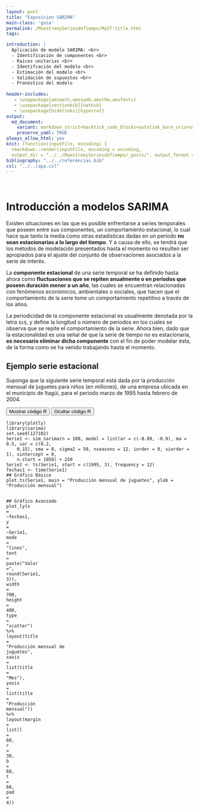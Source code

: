 ```yaml
---
layout: post
title: "Exposicion SARIMA"
main-class: 'guia'
permalink: /MuestreoySeriesdeTiempo/MyST:title.html
tags:

introduction: |
  Aplicación de modelo SARIMA: <br>
  - Identificación de componentes <br>
  - Raíces unitarias <br>
  - Identifcación del modelo <br>
  - Estimación del modelo <br>
  - Validación de supuestos <br>
  - Pronóstico del modelo 
  
header-includes:
   - \usepackage{amsmath,amssymb,amsthm,amsfonts}
   - \usepackage[sectionbib]{natbib}
   - \usepackage[hidelinks]{hyperref}
output:
  md_document:
    variant: markdown_strict+backtick_code_blocks+autolink_bare_uris+ascii_identifiers+tex_math_single_backslash
    preserve_yaml: TRUE
always_allow_html: yes   
knit: (function(inputFile, encoding) {
  rmarkdown::render(inputFile, encoding = encoding,
  output_dir = "../../MuestreoySeriesdeTiempo/_posts/", output_format = "all"  ) })
bibliography: "../../referencias.bib"
csl: "../../apa.csl"
---
```








<br>

Introducción a modelos SARIMA
=============================

Existen situaciones en las que es posible enfrentarse a series
temporales que poseen entre sus componentes, un comportamiento
estacional, lo cual hace que tanto la media como otras estadísticas
dadas en un periodo **no sean estacionarias a lo largo del tiempo**. Y a
causa de ello, se tendrá que los métodos de modelación presentados hasta
el momento no resulten ser apropiados para el ajuste del conjunto de
observaciones asociados a la serie de interés.

La **componente estacional** de una serie temporal se ha definido hasta
ahora como **fluctuaciones que se repiten anualmente o en periodos que
poseen duración menor a un año**, las cuales se encuentran relacionadas
con fenómenos económicos, ambientales o sociales, que hacen que el
comportamiento de la serie tome un comportamiento repetitivo a través de
los años.

La periodicidad de la componente estacional es usualmente denotada por
la letra `$s$`, y define la longitud o número de periodos en los cuales
se observa que se repite el comportamiento de la serie. Ahora bien, dado
que la estacionalidad es una señal de que la serie de tiempo no es
estacionaria, **es necesario eliminar dicha componente** con el fin de
poder modelar ésta, de la forma como se ha venido trabajando hasta el
momento.

Ejemplo serie estacional
------------------------

Suponga que la siguiente serie temporal está dada por la producción
mensual de juguetes para niños (en millones), de una empresa ubicada en
el municipio de Itagüi, para el periodo marzo de 1995 hasta febrero de
2004.

<!-- puse en width 100% en 3 partes-->
<button class="Show1">
Mostrar código R
</button>
<button class="Hide1">
Ocultar código R
</button>
<main id="botoncito1">
<section class="language-r highlighter-rouge" style="width: 100%;">
<section class="highlight" style="width: 100%;">
<pre class="highlight" style="width: 100%;">
<code><span class="n">library</span><span class="p">(</span><span class="n">plotly</span><span class="p">)</span><span class="w">
</span><span class="n">library</span><span class="p">(</span><span class="n">sarima</span><span class="p">)</span><span class="w">
</span><span class="n">set.seed</span><span class="p">(</span><span class="m">127102</span><span class="p">)</span><span class="w">
</span><span class="n">Serie1</span><span class="w"> </span><span class="o">&lt;-</span><span class="w"> </span><span class="n">sim_sarima</span><span class="p">(</span><span class="n">n</span><span class="w"> </span><span class="o">=</span><span class="w"> </span><span class="m">108</span><span class="p">,</span><span class="w"> </span><span class="n">model</span><span class="w"> </span><span class="o">=</span><span class="w"> </span><span class="nf">list</span><span class="p">(</span><span class="n">ar</span><span class="w"> </span><span class="o">=</span><span class="w"> </span><span class="nf">c</span><span class="p">(</span><span class="m">-0.89</span><span class="p">,</span><span class="w"> </span><span class="m">-0.9</span><span class="p">),</span><span class="w"> </span><span class="n">ma</span><span class="w"> </span><span class="o">=</span><span class="w"> </span><span class="m">0.5</span><span class="p">,</span><span class="w"> </span><span class="n">sar</span><span class="w"> </span><span class="o">=</span><span class="w"> </span><span class="nf">c</span><span class="p">(</span><span class="m">0.2</span><span class="p">,</span><span class="w"> 
    </span><span class="m">0.15</span><span class="p">),</span><span class="w"> </span><span class="n">sma</span><span class="w"> </span><span class="o">=</span><span class="w"> </span><span class="m">0</span><span class="p">,</span><span class="w"> </span><span class="n">sigma2</span><span class="w"> </span><span class="o">=</span><span class="w"> </span><span class="m">50</span><span class="p">,</span><span class="w"> </span><span class="n">nseasons</span><span class="w"> </span><span class="o">=</span><span class="w"> </span><span class="m">12</span><span class="p">,</span><span class="w"> </span><span class="n">iorder</span><span class="w"> </span><span class="o">=</span><span class="w"> </span><span class="m">0</span><span class="p">,</span><span class="w"> </span><span class="n">siorder</span><span class="w"> </span><span class="o">=</span><span class="w"> </span><span class="m">1</span><span class="p">),</span><span class="w"> </span><span class="n">xintercept</span><span class="w"> </span><span class="o">=</span><span class="w"> </span><span class="m">0</span><span class="p">,</span><span class="w"> 
    </span><span class="n">n.start</span><span class="w"> </span><span class="o">=</span><span class="w"> </span><span class="m">1050</span><span class="p">)</span><span class="w"> </span><span class="o">+</span><span class="w"> </span><span class="m">250</span><span class="w">
</span><span class="n">Serie1</span><span class="w"> </span><span class="o">&lt;-</span><span class="w"> </span><span class="n">ts</span><span class="p">(</span><span class="n">Serie1</span><span class="p">,</span><span class="w"> </span><span class="n">start</span><span class="w"> </span><span class="o">=</span><span class="w"> </span><span class="nf">c</span><span class="p">(</span><span class="m">1995</span><span class="p">,</span><span class="w"> </span><span class="m">3</span><span class="p">),</span><span class="w"> </span><span class="n">frequency</span><span class="w"> </span><span class="o">=</span><span class="w"> </span><span class="m">12</span><span class="p">)</span><span class="w">
</span><span class="n">fechas1</span><span class="w"> </span><span class="o">&lt;-</span><span class="w"> </span><span class="n">time</span><span class="p">(</span><span class="n">Serie1</span><span class="p">)</span><span class="w">
</span><span class="c1">## Gráfico Básico</span><span class="w">
</span><span class="n">plot.ts</span><span class="p">(</span><span class="n">Serie1</span><span class="p">,</span><span class="w"> </span><span class="n">main</span><span class="w"> </span><span class="o">=</span><span class="w"> </span><span class="s2">"Producción mensual de juguetes"</span><span class="p">,</span><span class="w"> </span><span class="n">ylab</span><span class="w"> </span><span class="o">=</span><span class="w"> </span><span class="s2">"Producción mensual"</span><span class="p">)</span><span class="w">

</span><span class="c1">## Gráfico Avanzado</span><span class="w">
</span><span class="n">plot_ly</span><span class="p">(</span><span class="n">x</span><span class="w"> </span><span class="o">=</span><span class="w"> </span><span class="o">~</span><span class="n">fechas1</span><span class="p">,</span><span class="w"> </span><span class="n">y</span><span class="w"> </span><span class="o">=</span><span class="w"> </span><span class="o">~</span><span class="n">Serie1</span><span class="p">,</span><span class="w"> </span><span class="n">mode</span><span class="w"> </span><span class="o">=</span><span class="w"> </span><span class="s2">"lines"</span><span class="p">,</span><span class="w"> </span><span class="n">text</span><span class="w"> </span><span class="o">=</span><span class="w"> </span><span class="n">paste</span><span class="p">(</span><span class="s2">"Valor ="</span><span class="p">,</span><span class="w"> </span><span class="nf">round</span><span class="p">(</span><span class="n">Serie1</span><span class="p">,</span><span class="w"> 
    </span><span class="m">3</span><span class="p">)),</span><span class="w"> </span><span class="n">width</span><span class="w"> </span><span class="o">=</span><span class="w"> </span><span class="m">700</span><span class="p">,</span><span class="w"> </span><span class="n">height</span><span class="w"> </span><span class="o">=</span><span class="w"> </span><span class="m">400</span><span class="p">,</span><span class="w"> </span><span class="n">type</span><span class="w"> </span><span class="o">=</span><span class="w"> </span><span class="s2">"scatter"</span><span class="p">)</span><span class="w"> </span><span class="o">%&gt;%</span><span class="w"> </span><span class="n">layout</span><span class="p">(</span><span class="n">title</span><span class="w"> </span><span class="o">=</span><span class="w"> </span><span class="s2">"Producción mensual de juguetes"</span><span class="p">,</span><span class="w"> 
    </span><span class="n">xaxis</span><span class="w"> </span><span class="o">=</span><span class="w"> </span><span class="nf">list</span><span class="p">(</span><span class="n">title</span><span class="w"> </span><span class="o">=</span><span class="w"> </span><span class="s2">"Mes"</span><span class="p">),</span><span class="w"> </span><span class="n">yaxis</span><span class="w"> </span><span class="o">=</span><span class="w"> </span><span class="nf">list</span><span class="p">(</span><span class="n">title</span><span class="w"> </span><span class="o">=</span><span class="w"> </span><span class="s2">"Producción mensual"</span><span class="p">))</span><span class="w"> </span><span class="o">%&gt;%</span><span class="w"> 
    </span><span class="n">layout</span><span class="p">(</span><span class="n">margin</span><span class="w"> </span><span class="o">=</span><span class="w"> </span><span class="nf">list</span><span class="p">(</span><span class="n">l</span><span class="w"> </span><span class="o">=</span><span class="w"> </span><span class="m">60</span><span class="p">,</span><span class="w"> </span><span class="n">r</span><span class="w"> </span><span class="o">=</span><span class="w"> </span><span class="m">30</span><span class="p">,</span><span class="w"> </span><span class="n">b</span><span class="w"> </span><span class="o">=</span><span class="w"> </span><span class="m">60</span><span class="p">,</span><span class="w"> </span><span class="n">t</span><span class="w"> </span><span class="o">=</span><span class="w"> </span><span class="m">60</span><span class="p">,</span><span class="w"> </span><span class="n">pad</span><span class="w"> </span><span class="o">=</span><span class="w"> </span><span class="m">4</span><span class="p">))</span><span class="w">
</span></code></pre>
</section>
</section>
</main>
<pre>
<!--html_preserve--><div id="htmlwidget-a938c9c38effb73ca5f4" style="width:50%;height:400px;" class="plotly html-widget"></div>
<script type="application/json" data-for="htmlwidget-a938c9c38effb73ca5f4">{"x":{"visdat":{"41834321f83":["function () ","plotlyVisDat"]},"cur_data":"41834321f83","attrs":{"41834321f83":{"x":{},"y":{},"mode":"lines","text":["Valor = 253.477","Valor = 291.809","Valor = 164.777","Valor = 279.011","Valor = 210.281","Valor = 282.061","Valor = 193.247","Valor = 270.13","Valor = 349.643","Valor = 132.087","Valor = 291.386","Valor = 147.349","Valor = 226.15","Valor = 287.616","Valor = 191.134","Valor = 245.721","Valor = 211.708","Valor = 308.645","Valor = 167.851","Valor = 258.602","Valor = 392.12","Valor = 115.274","Valor = 256.906","Valor = 192.478","Valor = 221.575","Valor = 262.92","Valor = 232.955","Valor = 228.383","Valor = 186.023","Valor = 338.877","Valor = 172.387","Valor = 240.761","Valor = 414.617","Valor = 114.821","Valor = 241.301","Valor = 214.026","Valor = 213.25","Valor = 256.563","Valor = 260.072","Valor = 208.641","Valor = 176.638","Valor = 348.6","Valor = 161.823","Valor = 241.72","Valor = 422.642","Valor = 122.406","Valor = 229.023","Valor = 212.221","Valor = 232.056","Valor = 254.399","Valor = 254.194","Valor = 210.006","Valor = 176.095","Valor = 342.28","Valor = 168.716","Valor = 252.269","Valor = 404.224","Valor = 124.225","Valor = 245.886","Valor = 202.299","Valor = 228.763","Valor = 272.481","Valor = 251.392","Valor = 202.996","Valor = 187.834","Valor = 336.512","Valor = 169.791","Valor = 256.136","Valor = 391.922","Valor = 130.832","Valor = 249.59","Valor = 196.731","Valor = 225.885","Valor = 273.367","Valor = 254.64","Valor = 195.566","Valor = 199.317","Valor = 343.974","Valor = 153.858","Valor = 277.992","Valor = 378.62","Valor = 122.47","Valor = 277.934","Valor = 187.048","Valor = 200.169","Valor = 287.349","Valor = 265.807","Valor = 171.541","Valor = 207.703","Valor = 360.768","Valor = 129.335","Valor = 289.984","Valor = 383.852","Valor = 115.756","Valor = 282.694","Valor = 191.193","Valor = 191.164","Valor = 277.076","Valor = 282.612","Valor = 168.858","Valor = 182.296","Valor = 386.933","Valor = 138.009","Valor = 264.521","Valor = 392.497","Valor = 130.158","Valor = 264.724","Valor = 197.036"],"alpha_stroke":1,"sizes":[10,100],"spans":[1,20],"type":"scatter"}},"layout":{"width":"50%","margin":{"b":60,"l":60,"t":60,"r":30,"pad":4},"title":"Producción mensual de juguetes","xaxis":{"domain":[0,1],"automargin":true,"title":"Mes"},"yaxis":{"domain":[0,1],"automargin":true,"title":"Producción mensual"},"hovermode":"closest","showlegend":false},"source":"A","config":{"showSendToCloud":false},"data":[{"x":[1995.16666666667,1995.25,1995.33333333333,1995.41666666667,1995.5,1995.58333333333,1995.66666666667,1995.75,1995.83333333333,1995.91666666667,1996,1996.08333333333,1996.16666666667,1996.25,1996.33333333333,1996.41666666667,1996.5,1996.58333333333,1996.66666666667,1996.75,1996.83333333333,1996.91666666667,1997,1997.08333333333,1997.16666666667,1997.25,1997.33333333333,1997.41666666667,1997.5,1997.58333333333,1997.66666666667,1997.75,1997.83333333333,1997.91666666667,1998,1998.08333333333,1998.16666666667,1998.25,1998.33333333333,1998.41666666667,1998.5,1998.58333333333,1998.66666666667,1998.75,1998.83333333333,1998.91666666667,1999,1999.08333333333,1999.16666666667,1999.25,1999.33333333333,1999.41666666667,1999.5,1999.58333333333,1999.66666666667,1999.75,1999.83333333333,1999.91666666667,2000,2000.08333333333,2000.16666666667,2000.25,2000.33333333333,2000.41666666667,2000.5,2000.58333333333,2000.66666666667,2000.75,2000.83333333333,2000.91666666667,2001,2001.08333333333,2001.16666666667,2001.25,2001.33333333333,2001.41666666667,2001.5,2001.58333333333,2001.66666666667,2001.75,2001.83333333333,2001.91666666667,2002,2002.08333333333,2002.16666666667,2002.25,2002.33333333333,2002.41666666667,2002.5,2002.58333333333,2002.66666666667,2002.75,2002.83333333333,2002.91666666667,2003,2003.08333333333,2003.16666666667,2003.25,2003.33333333333,2003.41666666667,2003.5,2003.58333333333,2003.66666666667,2003.75,2003.83333333333,2003.91666666667,2004,2004.08333333333],"y":[253.477339242828,291.809259108726,164.776593383598,279.010611935139,210.281380953738,282.061381031179,193.246747722955,270.129766962356,349.642908788173,132.086685792731,291.385764624485,147.348991287353,226.150399619542,287.616397338344,191.13395880042,245.721311897458,211.708076520212,308.645174675193,167.851469709603,258.602490924956,392.120113518458,115.274118599036,256.90579220955,192.477712769748,221.574913184629,262.919738519741,232.95493343764,228.383045299448,186.023261434849,338.876624076704,172.387475224356,240.7613310814,414.617165735804,114.820772488217,241.301383657727,214.026167911043,213.249928273472,256.563194173471,260.071534185275,208.640737274444,176.637722495907,348.599779538119,161.823350085821,241.720134209285,422.641720673937,122.406080952034,229.023287591264,212.220849501337,232.056115085612,254.398884222829,254.194318969041,210.005711204777,176.095320409429,342.280213466407,168.715594745664,252.26866084002,404.224143659453,124.224551354719,245.886499206086,202.298930977421,228.763459030793,272.481259915145,251.39224124407,202.995772379489,187.834253418055,336.512002006535,169.790835938566,256.135593472825,391.92232078658,130.831693285699,249.590252510011,196.730840433775,225.8850862976,273.366768979545,254.639758114653,195.566453273845,199.316845130533,343.973562725132,153.858205153695,277.992407086224,378.619824813862,122.470385149579,277.934480234416,187.047866490989,200.16912071246,287.34882867368,265.807000971609,171.540858309223,207.703475181546,360.767815486959,129.335244598538,289.983923256633,383.851729032249,115.75632775035,282.694298797557,191.193204004437,191.164213788521,277.075940927894,282.61151467201,168.857880427154,182.29562299898,386.933387747873,138.008818885291,264.521077609411,392.496520232101,130.158100176252,264.723627036796,197.036014390935],"mode":"lines","text":["Valor = 253.477","Valor = 291.809","Valor = 164.777","Valor = 279.011","Valor = 210.281","Valor = 282.061","Valor = 193.247","Valor = 270.13","Valor = 349.643","Valor = 132.087","Valor = 291.386","Valor = 147.349","Valor = 226.15","Valor = 287.616","Valor = 191.134","Valor = 245.721","Valor = 211.708","Valor = 308.645","Valor = 167.851","Valor = 258.602","Valor = 392.12","Valor = 115.274","Valor = 256.906","Valor = 192.478","Valor = 221.575","Valor = 262.92","Valor = 232.955","Valor = 228.383","Valor = 186.023","Valor = 338.877","Valor = 172.387","Valor = 240.761","Valor = 414.617","Valor = 114.821","Valor = 241.301","Valor = 214.026","Valor = 213.25","Valor = 256.563","Valor = 260.072","Valor = 208.641","Valor = 176.638","Valor = 348.6","Valor = 161.823","Valor = 241.72","Valor = 422.642","Valor = 122.406","Valor = 229.023","Valor = 212.221","Valor = 232.056","Valor = 254.399","Valor = 254.194","Valor = 210.006","Valor = 176.095","Valor = 342.28","Valor = 168.716","Valor = 252.269","Valor = 404.224","Valor = 124.225","Valor = 245.886","Valor = 202.299","Valor = 228.763","Valor = 272.481","Valor = 251.392","Valor = 202.996","Valor = 187.834","Valor = 336.512","Valor = 169.791","Valor = 256.136","Valor = 391.922","Valor = 130.832","Valor = 249.59","Valor = 196.731","Valor = 225.885","Valor = 273.367","Valor = 254.64","Valor = 195.566","Valor = 199.317","Valor = 343.974","Valor = 153.858","Valor = 277.992","Valor = 378.62","Valor = 122.47","Valor = 277.934","Valor = 187.048","Valor = 200.169","Valor = 287.349","Valor = 265.807","Valor = 171.541","Valor = 207.703","Valor = 360.768","Valor = 129.335","Valor = 289.984","Valor = 383.852","Valor = 115.756","Valor = 282.694","Valor = 191.193","Valor = 191.164","Valor = 277.076","Valor = 282.612","Valor = 168.858","Valor = 182.296","Valor = 386.933","Valor = 138.009","Valor = 264.521","Valor = 392.497","Valor = 130.158","Valor = 264.724","Valor = 197.036"],"type":"scatter","marker":{"color":"rgba(31,119,180,1)","line":{"color":"rgba(31,119,180,1)"}},"error_y":{"color":"rgba(31,119,180,1)"},"error_x":{"color":"rgba(31,119,180,1)"},"line":{"color":"rgba(31,119,180,1)"},"xaxis":"x","yaxis":"y","frame":null}],"highlight":{"on":"plotly_click","persistent":false,"dynamic":false,"selectize":false,"opacityDim":0.2,"selected":{"opacity":1},"debounce":0},"shinyEvents":["plotly_hover","plotly_click","plotly_selected","plotly_relayout","plotly_brushed","plotly_brushing","plotly_clickannotation","plotly_doubleclick","plotly_deselect","plotly_afterplot"],"base_url":"https://plot.ly"},"evals":[],"jsHooks":[]}</script><!--/html_preserve-->
</pre>
